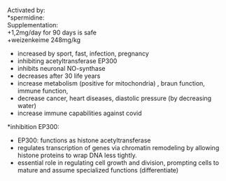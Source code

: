 Activated by:  
*spermidine:  
Supplementation:  
+1,2mg/day for 90 days is safe  
+weizenkeime 248mg/kg  
- increased by sport, fast, infection, pregnancy  
- inhibiting acetyltransferase EP300  
- inhibits neuronal NO-synthase  
- decreases after 30 life years  
- increase metabolism (positive for mitochondria) , braun function, immune function,  
- decrease cancer, heart diseases, diastolic pressure (by decreasing water)  
- increase immune capabilities against covid  
  
  
*inhibition EP300:  
- EP300: functions as histone acetyltransferase  
- regulates transcription of genes via chromatin remodeling by allowing histone proteins to wrap DNA less tightly.  
- essential role in regulating cell growth and division, prompting cells to mature and assume specialized functions (differentiate)